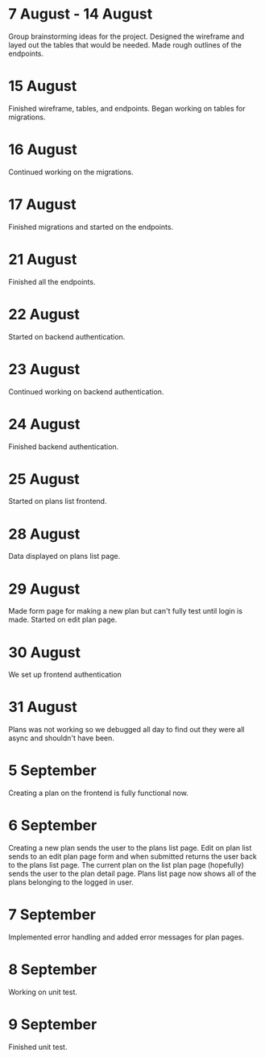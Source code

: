 # 7 August - 14 August
Group brainstorming ideas for the project. Designed the wireframe and layed out the tables that would be needed. Made rough outlines of the endpoints.

# 15 August
Finished wireframe, tables, and endpoints. Began working on tables for migrations.

# 16 August
Continued working on the migrations.

# 17 August
Finished migrations and started on the endpoints.

# 21 August
Finished all the endpoints.

# 22 August
Started on backend authentication.

# 23 August
Continued working on backend authentication.

# 24 August
Finished backend authentication.

# 25 August
Started on plans list frontend.

# 28 August
Data displayed on plans list page.

# 29 August
Made form page for making a new plan but can't fully test until login is made. Started on edit plan page.

# 30 August
We set up frontend authentication

# 31 August
Plans was not working so we debugged all day to find out they were all async and shouldn't have been.

# 5 September
Creating a plan on the frontend is fully functional now.

# 6 September
Creating a new plan sends the user to the plans list page. Edit on plan list sends to an edit plan page form and when submitted returns the user back to the plans list page. The current plan on the list plan page (hopefully) sends the user to the plan detail page. Plans list page now shows all of the plans belonging to the logged in user.

# 7 September
Implemented error handling and added error messages for plan pages.

# 8 September
Working on unit test.

# 9 September
Finished unit test.